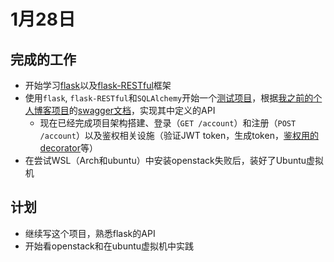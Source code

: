 # 1月28日

## 完成的工作

- 开始学习[flask](https://flask.palletsprojects.com/en/1.1.x/)以及[flask-RESTful](https://flask-restful.readthedocs.io/en/latest/index.html)框架
- 使用`flask`, `flask-RESTful`和`SQLAlchemy`开始一个[测试项目](preparation/flask-restful-test)，根据[我之前的个人博客项目](https://github.com/ddadaal/VicBlog-Backend)的[swagger文档](https://vicblogapi.azurewebsites.net/swagger/)，实现其中定义的API
  - 现在已经完成项目架构搭建、登录（`GET /account`）和注册（`POST /account`）以及鉴权相关设施（验证JWT token，生成token，[鉴权用的decorator](../preparation/flask-restful-test/util/auth/decorator.py)等）
- 在尝试WSL（Arch和ubuntu）中安装openstack失败后，装好了Ubuntu虚拟机

## 计划

- 继续写这个项目，熟悉flask的API
- 开始看openstack和在ubuntu虚拟机中实践